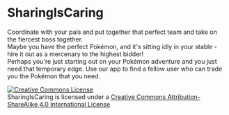 
# SharingIsCaring


Coordinate with your pals and put together that perfect team and take on the fiercest boss together.  
Maybe you have the perfect Pokémon, and it's sitting idly in your stable - hire it out as a mercenary to the highest bidder!  
Perhaps you're just starting out on your Pokémon adventure and you just need that temporary edge.  Use our app to find a fellow user who can trade you the Pokémon that you need.  

<a rel="license" href="http://creativecommons.org/licenses/by-sa/4.0/"><img alt="Creative Commons License" style="border-width:0" src="https://i.creativecommons.org/l/by-sa/4.0/88x31.png" /></a><br /><span xmlns:dct="http://purl.org/dc/terms/" property="dct:title">SharingIsCaring</span> is licensed under a <a rel="license" href="http://creativecommons.org/licenses/by-sa/4.0/">Creative Commons Attribution-ShareAlike 4.0 International License</a>
